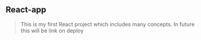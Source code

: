 ## React-app

> This is my first React project which includes many concepts.
> In future this will be link on deploy  
